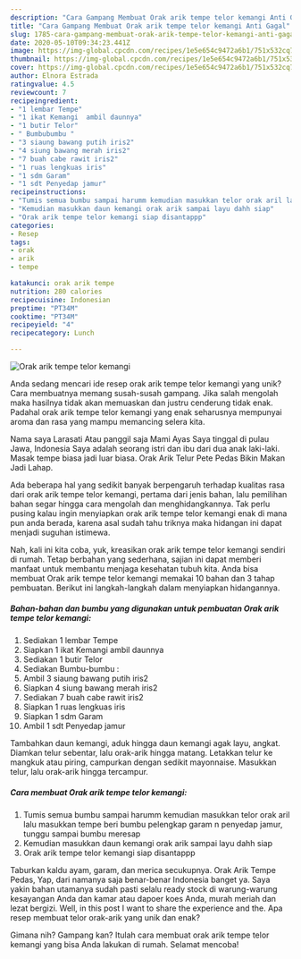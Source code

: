 ```yaml
---
description: "Cara Gampang Membuat Orak arik tempe telor kemangi Anti Gagal"
title: "Cara Gampang Membuat Orak arik tempe telor kemangi Anti Gagal"
slug: 1785-cara-gampang-membuat-orak-arik-tempe-telor-kemangi-anti-gagal
date: 2020-05-10T09:34:23.441Z
image: https://img-global.cpcdn.com/recipes/1e5e654c9472a6b1/751x532cq70/orak-arik-tempe-telor-kemangi-foto-resep-utama.jpg
thumbnail: https://img-global.cpcdn.com/recipes/1e5e654c9472a6b1/751x532cq70/orak-arik-tempe-telor-kemangi-foto-resep-utama.jpg
cover: https://img-global.cpcdn.com/recipes/1e5e654c9472a6b1/751x532cq70/orak-arik-tempe-telor-kemangi-foto-resep-utama.jpg
author: Elnora Estrada
ratingvalue: 4.5
reviewcount: 7
recipeingredient:
- "1 lembar Tempe"
- "1 ikat Kemangi  ambil daunnya"
- "1 butir Telor"
- " Bumbubumbu "
- "3 siaung bawang putih iris2"
- "4 siung bawang merah iris2"
- "7 buah cabe rawit iris2"
- "1 ruas lengkuas iris"
- "1 sdm Garam"
- "1 sdt Penyedap jamur"
recipeinstructions:
- "Tumis semua bumbu sampai harumm kemudian masukkan telor orak aril lalu masukkan tempe beri bumbu pelengkap garam n penyedap jamur, tunggu sampai bumbu meresap"
- "Kemudian masukkan daun kemangi orak arik sampai layu dahh siap"
- "Orak arik tempe telor kemangi siap disantappp"
categories:
- Resep
tags:
- orak
- arik
- tempe

katakunci: orak arik tempe 
nutrition: 280 calories
recipecuisine: Indonesian
preptime: "PT34M"
cooktime: "PT34M"
recipeyield: "4"
recipecategory: Lunch

---
```



![Orak arik tempe telor kemangi](https://img-global.cpcdn.com/recipes/1e5e654c9472a6b1/751x532cq70/orak-arik-tempe-telor-kemangi-foto-resep-utama.jpg)

Anda sedang mencari ide resep orak arik tempe telor kemangi yang unik? Cara membuatnya memang susah-susah gampang. Jika salah mengolah maka hasilnya tidak akan memuaskan dan justru cenderung tidak enak. Padahal orak arik tempe telor kemangi yang enak seharusnya mempunyai aroma dan rasa yang mampu memancing selera kita.

Nama saya Larasati Atau panggil saja Mami Ayas Saya tinggal di pulau Jawa, Indonesia Saya adalah seorang istri dan ibu dari dua anak laki-laki. Masak tempe biasa jadi luar biasa. Orak Arik Telur Pete Pedas Bikin Makan Jadi Lahap.

Ada beberapa hal yang sedikit banyak berpengaruh terhadap kualitas rasa dari orak arik tempe telor kemangi, pertama dari jenis bahan, lalu pemilihan bahan segar hingga cara mengolah dan menghidangkannya. Tak perlu pusing kalau ingin menyiapkan orak arik tempe telor kemangi enak di mana pun anda berada, karena asal sudah tahu triknya maka hidangan ini dapat menjadi suguhan istimewa.


Nah, kali ini kita coba, yuk, kreasikan orak arik tempe telor kemangi sendiri di rumah. Tetap berbahan yang sederhana, sajian ini dapat memberi manfaat untuk membantu menjaga kesehatan tubuh kita. Anda bisa membuat Orak arik tempe telor kemangi memakai 10 bahan dan 3 tahap pembuatan. Berikut ini langkah-langkah dalam menyiapkan hidangannya.

<!--inarticleads1-->

##### Bahan-bahan dan bumbu yang digunakan untuk pembuatan Orak arik tempe telor kemangi:

1. Sediakan 1 lembar Tempe
1. Siapkan 1 ikat Kemangi  ambil daunnya
1. Sediakan 1 butir Telor
1. Sediakan  Bumbu-bumbu :
1. Ambil 3 siaung bawang putih iris2
1. Siapkan 4 siung bawang merah iris2
1. Sediakan 7 buah cabe rawit iris2
1. Siapkan 1 ruas lengkuas iris
1. Siapkan 1 sdm Garam
1. Ambil 1 sdt Penyedap jamur


Tambahkan daun kemangi, aduk hingga daun kemangi agak layu, angkat. Diamkan telur sebentar, lalu orak-arik hingga matang. Letakkan telur ke mangkuk atau piring, campurkan dengan sedikit mayonnaise. Masukkan telur, lalu orak-arik hingga tercampur. 

<!--inarticleads2-->

##### Cara membuat Orak arik tempe telor kemangi:

1. Tumis semua bumbu sampai harumm kemudian masukkan telor orak aril lalu masukkan tempe beri bumbu pelengkap garam n penyedap jamur, tunggu sampai bumbu meresap
1. Kemudian masukkan daun kemangi orak arik sampai layu dahh siap
1. Orak arik tempe telor kemangi siap disantappp


Taburkan kaldu ayam, garam, dan merica secukupnya. Orak Arik Tempe Pedas, Yap, dari namanya saja benar-benar Indonesia banget ya. Saya yakin bahan utamanya sudah pasti selalu ready stock di warung-warung kesayangan Anda dan kamar atau dapoer koes Anda, murah meriah dan lezat bergizi. Well, in this post I want to share the experience and the. Apa resep membuat telor orak-arik yang unik dan enak? 

Gimana nih? Gampang kan? Itulah cara membuat orak arik tempe telor kemangi yang bisa Anda lakukan di rumah. Selamat mencoba!
